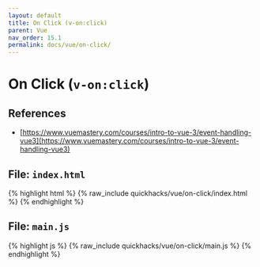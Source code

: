 ```yaml
---
layout: default
title: On Click (v-on:click)
parent: Vue
nav_order: 15.1
permalink: docs/vue/on-click/
---
```


# On Click (`v-on:click`)

## References

- [https://www.vuemastery.com/courses/intro-to-vue-3/event-handling-vue3](https://www.vuemastery.com/courses/intro-to-vue-3/event-handling-vue3)

## File: `index.html`

{% highlight html %}
{% raw_include quickhacks/vue/on-click/index.html %}
{% endhighlight %}

## File: `main.js`

{% highlight js %}
{% raw_include quickhacks/vue/on-click/main.js %}
{% endhighlight %}
